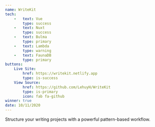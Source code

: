 ```yaml
---
name: WriteKit
tech:
    -   text: Vue
        type: success 
    -   text: Nuxt
        type: success
    -   text: Bulma
        type: primary
    -   text: Lambda
        type: warning
    -   text: FaunaDB
        type: primary
buttons:
    Live Site:
        href: https://writekit.netlify.app
        type: is-success
    View Source:
        href: https://github.com/LehuyH/WriteKit
        type: is-primary
        icon: fab fa-github
winner: true
date: 10/11/2020   
---
```


Structure your writing projects with a powerful pattern-based workflow.